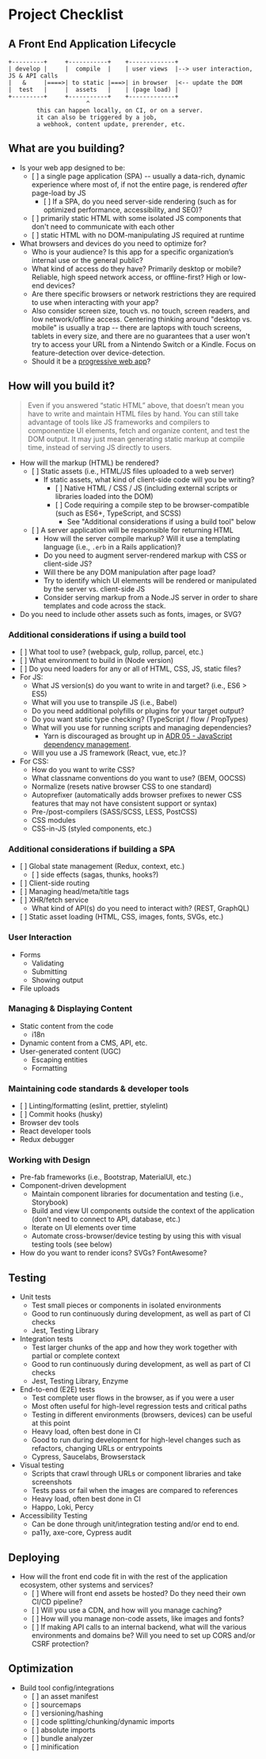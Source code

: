 # Project Checklist

## A Front End Application Lifecycle

```
+---------+     +-----------+    +-------------+
| develop |     |  compile  |    | user views  |--> user interaction, JS & API calls
|   &     |====>| to static |===>| in browser  |<-- update the DOM
|  test   |     |  assets   |    | (page load) |
+---------+     +-----------+    +-------------+
                      ^
        this can happen locally, on CI, or on a server.
        it can also be triggered by a job,
        a webhook, content update, prerender, etc.
```

## What are you building?

- Is your web app designed to be:
  - \[ \] a single page application (SPA) -- usually a data-rich, dynamic experience where most of, if not the entire page, is rendered _after_ page-load by JS
    - \[ \] If a SPA, do you need server-side rendering (such as for optimized performance, accessibility, and SEO)?
  - \[ \] primarily static HTML with some isolated JS components that don't need to communicate with each other
  - \[ \] static HTML with no DOM-manipulating JS required at runtime
- What browsers and devices do you need to optimize for?
  - Who is your audience? Is this app for a specific organization’s internal use or the general public?
  - What kind of access do they have? Primarily desktop or mobile? Reliable, high speed network access, or offline-first? High or low-end devices?
  - Are there specific browsers or network restrictions they are required to use when interacting with your app?
  - Also consider screen size, touch vs. no touch, screen readers, and low network/offline access. Centering thinking around "desktop vs. mobile" is usually a trap -- there are laptops with touch screens, tablets in every size, and there are no guarantees that a user won't try to access your URL from a Nintendo Switch or a Kindle. Focus on feature-detection over device-detection.
  - Should it be a [progressive web app](https://developers.google.com/web/progressive-web-apps/)?

## How will you build it?

> Even if you answered “static HTML” above, that doesn’t mean you have to write and maintain HTML files by hand. You can still take advantage of tools like JS frameworks and compilers to componentize UI elements, fetch and organize content, and test the DOM output. It may just mean generating static markup at compile time, instead of serving JS directly to users.

- How will the markup (HTML) be rendered?
  - \[ \] Static assets (i.e., HTML/JS files uploaded to a web server)
    - If static assets, what kind of client-side code will you be writing?
      - \[ \] Native HTML / CSS / JS (including external scripts or libraries loaded into the DOM)
      - \[ \] Code requiring a compile step to be browser-compatible (such as ES6+, TypeScript, and SCSS)
        - See "Additional considerations if using a build tool" below
  - \[ \] A server application will be responsible for returning HTML
    - How will the server compile markup? Will it use a templating language (i.e., `.erb` in a Rails application)?
    - Do you need to augment server-rendered markup with CSS or client-side JS?
    - Will there be any DOM manipulation after page load?
    - Try to identify which UI elements will be rendered or manipulated by the server vs. client-side JS
    - Consider serving markup from a Node.JS server in order to share templates and code across the stack.
- Do you need to include other assets such as fonts, images, or SVG?

### Additional considerations if using a build tool

- \[ \] What tool to use? (webpack, gulp, rollup, parcel, etc.)
- \[ \] What environment to build in (Node version)
- \[ \] Do you need loaders for any or all of HTML, CSS, JS, static files?
- For JS:
  - What JS version(s) do you want to write in and target? (i.e., ES6 > ES5)
  - What will you use to transpile JS (i.e., Babel)
  - Do you need additional polyfills or plugins for your target output?
  - Do you want static type checking? (TypeScript / flow / PropTypes)
  - What will you use for running scripts and managing dependencies?
    - Yarn is discouraged as brought up in [ADR 05 - JavaScript dependency
      management](../../appeng/adrs/0005-javascript-dependency-management.mdx).
  - Will you use a JS framework (React, vue, etc.)?
- For CSS:
  - How do you want to write CSS?
  - What classname conventions do you want to use? (BEM, OOCSS)
  - Normalize (resets native browser CSS to one standard)
  - Autoprefixer (automatically adds browser prefixes to newer CSS features that may not have consistent support or syntax)
  - Pre-/post-compilers (SASS/SCSS, LESS, PostCSS)
  - CSS modules
  - CSS-in-JS (styled components, etc.)

### Additional considerations if building a SPA

- \[ \] Global state management (Redux, context, etc.)
  - \[ \] side effects (sagas, thunks, hooks?)
- \[ \] Client-side routing
- \[ \] Managing head/meta/title tags
- \[ \] XHR/fetch service
  - What kind of API(s) do you need to interact with? (REST, GraphQL)
- \[ \] Static asset loading (HTML, CSS, images, fonts, SVGs, etc.)

### User Interaction

- Forms
  - Validating
  - Submitting
  - Showing output
- File uploads

### Managing & Displaying Content

- Static content from the code
  - i18n
- Dynamic content from a CMS, API, etc.
- User-generated content (UGC)
  - Escaping entities
  - Formatting

### Maintaining code standards & developer tools

- \[ \] Linting/formatting (eslint, prettier, stylelint)
- \[ \] Commit hooks (husky)
- Browser dev tools
- React developer tools
- Redux debugger

### Working with Design

- Pre-fab frameworks (i.e., Bootstrap, MaterialUI, etc.)
- Component-driven development
  - Maintain component libraries for documentation and testing (i.e., Storybook)
  - Build and view UI components outside the context of the application (don't need to connect to API, database, etc.)
  - Iterate on UI elements over time
  - Automate cross-browser/device testing by using this with visual testing tools (see below)
- How do you want to render icons? SVGs? FontAwesome?

## Testing

- Unit tests
  - Test small pieces or components in isolated environments
  - Good to run continuously during development, as well as part of CI checks
  - Jest, Testing Library
- Integration tests
  - Test larger chunks of the app and how they work together with partial or complete context
  - Good to run continuously during development, as well as part of CI checks
  - Jest, Testing Library, Enzyme
- End-to-end (E2E) tests
  - Test complete user flows in the browser, as if you were a user
  - Most often useful for high-level regression tests and critical paths
  - Testing in different environments (browsers, devices) can be useful at this point
  - Heavy load, often best done in CI
  - Good to run during development for high-level changes such as refactors, changing URLs or entrypoints
  - Cypress, Saucelabs, Browserstack
- Visual testing
  - Scripts that crawl through URLs or component libraries and take screenshots
  - Tests pass or fail when the images are compared to references
  - Heavy load, often best done in CI
  - Happo, Loki, Percy
- Accessibility Testing
  - Can be done through unit/integration testing and/or end to end.
  - pa11y, axe-core, Cypress audit

## Deploying

- How will the front end code fit in with the rest of the application ecosystem, other systems and services?
  - \[ \] Where will front end assets be hosted? Do they need their own CI/CD pipeline?
  - \[ \] Will you use a CDN, and how will you manage caching?
  - \[ \] How will you manage non-code assets, like images and fonts?
  - \[ \] If making API calls to an internal backend, what will the various environments and domains be? Will you need to set up CORS and/or CSRF protection?

## Optimization

- Build tool config/integrations
  - \[ \] an asset manifest
  - \[ \] sourcemaps
  - \[ \] versioning/hashing
  - \[ \] code splitting/chunking/dynamic imports
  - \[ \] absolute imports
  - \[ \] bundle analyzer
  - \[ \] minification
